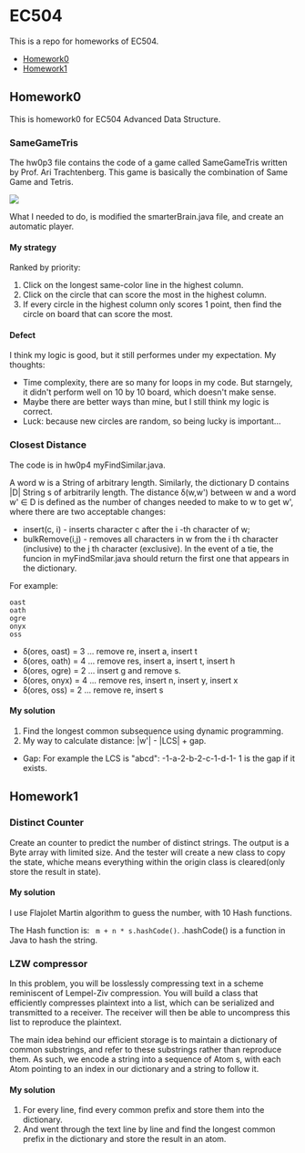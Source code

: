 # EC504
This is a repo for homeworks of EC504.

 - [Homework0](https://github.com/TingyiZhang/EC504#homework0)
 - [Homework1](https://github.com/TingyiZhang/EC504#homework1)

## Homework0
This is homework0 for EC504 Advanced Data Structure.

### SameGameTris
The hw0p3 file contains the code of a game called SameGameTris written by Prof. Ari Trachtenberg. This game is basically the combination of Same Game and Tetris.

<img src = "https://github.com/TingyiZhang/EC504-Homework0/blob/master/SameGameTris.gif">

What I needed to do, is modified the smarterBrain.java file, and create an automatic player.

#### My strategy
Ranked by priority:
1. Click on the longest same-color line in the highest column.
2. Click on the circle that can score the most in the highest column.
3. If every circle in the highest column only scores 1 point, then find the circle on board that can score the most.

#### Defect
I think my logic is good, but it still performes under my expectation.
My thoughts:
- Time complexity, there are so many for loops in my code. But starngely, it didn't perform well on 10 by 10 board, which doesn't make sense.
- Maybe there are better ways than mine, but I still think my logic is correct.
- Luck: because new circles are random, so being lucky is important...

### Closest Distance
The code is in hw0p4 myFindSimilar.java.

A word w is a String of arbitrary length. Similarly, the dictionary D contains |D| String s of arbitrarily length.
The distance ẟ(w,w') between w and a word w' ∈ D is defined as the number of changes needed to make to w to get w', where there are two acceptable changes:
- insert(c, i) - inserts character c after the i -th character of w;
- bulkRemove(i,j) - removes all characters in w from the i th character (inclusive) to the j th character (exclusive).
In the event of a tie, the funcion in myFindSmilar.java should return the first one that appears in the dictionary.

For example:
```
oast
oath
ogre
onyx
oss
```
- ẟ(ores, oast) = 3 ... remove re, insert a, insert t
- ẟ(ores, oath) = 4 ... remove res, insert a, insert t, insert h
- ẟ(ores, ogre) = 2 ... insert g and remove s.
- ẟ(ores, onyx) = 4 ... remove res, insert n, insert y, insert x
- ẟ(ores, oss) = 2 ... remove re, insert s

#### My solution
1. Find the longest common subsequence using dynamic programming.
2. My way to calculate distance: |w'| - |LCS| + gap.
- Gap:
For example the LCS is "abcd":
-1-a-2-b-2-c-1-d-1-
1 is the gap if it exists.

## Homework1
### Distinct Counter
Create an counter to predict the number of distinct strings. The output is a Byte array with limited size. And the tester will create a new class to copy the state, whiche means everything within the origin class is cleared(only store the result in state).

#### My solution
I use Flajolet Martin algorithm to guess the number, with 10 Hash functions.

The Hash function is: ``` m + n * s.hashCode()```.
.hashCode() is a function in Java to hash the string.

### LZW compressor
In this problem, you will be losslessly compressing text in a scheme reminiscent of Lempel-Ziv compression. You will build a class that efficiently compresses plaintext into a list, which can be serialized and transmitted to a receiver. The receiver will then be able to uncompress this list to reproduce the plaintext.

The main idea behind our efficient storage is to maintain a dictionary of common substrings, and refer to these substrings rather than reproduce them. As such, we encode a string into a sequence of Atom s, with each Atom pointing to an index in our dictionary and a string to follow it.

#### My solution
1. For every line, find every common prefix and store them into the dictionary.
2. And went through the text line by line and find the longest common prefix in the dictionary and store the result in an atom.
